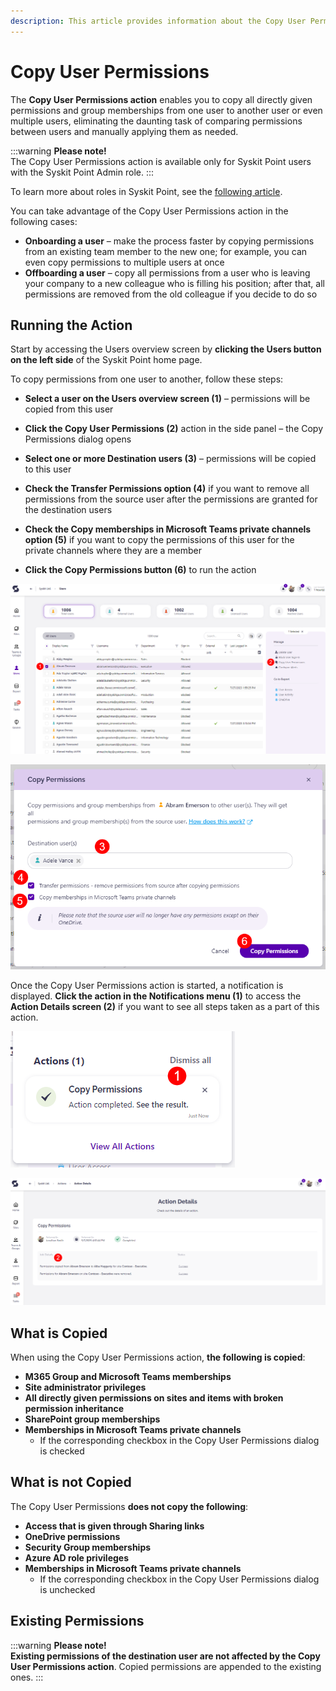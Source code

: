 ```yaml
---
description: This article provides information about the Copy User Permissions action.
---
```


# Copy User Permissions

The **Copy User Permissions action** enables you to copy all directly given permissions and group memberships from one user to another user or even multiple users, eliminating the daunting task of comparing permissions between users and manually applying them as needed.

:::warning
**Please note!**  
The Copy User Permissions action is available only for Syskit Point users with the Syskit Point Admin role.
:::

To learn more about roles in Syskit Point, see the [following article](../configuration/enable-role-based-access.md).

You can take advantage of the Copy User Permissions action in the following cases:

* **Onboarding a user** – make the process faster by copying permissions from an existing team member to the new one; for example, you can even copy permissions to multiple users at once
* **Offboarding a user** – copy all permissions from a user who is leaving your company to a new colleague who is filling his position; after that, all permissions are removed from the old colleague if you decide to do so

## Running the Action

Start by accessing the Users overview screen by **clicking the Users button on the left side** of the Syskit Point home page.  

To copy permissions from one user to another, follow these steps:

* **Select a user on the Users overview screen \(1\)** – permissions will be copied from this user
* **Click the Copy User Permissions \(2\)** action in the side panel – the Copy Permissions dialog opens
* **Select one or more Destination users \(3\)** – permissions will be copied to this user
* **Check the Transfer Permissions option \(4\)** if you want to remove all permissions from the source user after the permissions are granted for the destination users
* **Check the Copy memberships in Microsoft Teams private channels option \(5\)** if you want to copy the permissions of this user for the private channels where they are a member

* **Click the Copy Permissions button \(6\)** to run the action

![Users Overview - Copy User Permissions](../../static/img/copy-user-permissions-users-overview.png)

![Copy User Permissions Dialog](../../static/img/copy-user-permissions-copy-permissions-dialog.png)

Once the Copy User Permissions action is started, a notification is displayed. **Click the action in the Notifications menu \(1\)** to access the **Action Details screen \(2\)** if you want to see all steps taken as a part of this action.

![Notifications Menu - Copy User Permissions](../../static/img/copy-user-permissions-copy-permissions-notification.png)

![Actions Details - Copy User Permissions steps](../../static/img/copy-user-permissions-action-details.png)

## What is Copied

When using the Copy User Permissions action, **the following is copied**:

* **M365 Group and Microsoft Teams memberships**
* **Site administrator privileges**
* **All directly given permissions on sites and items with broken permission inheritance**
* **SharePoint group memberships**
* **Memberships in Microsoft Teams private channels** 
    * If the corresponding checkbox in the Copy User Permissions dialog is checked

## What is not Copied

The Copy User Permissions **does not copy the following**:

* **Access that is given through Sharing links**
* **OneDrive permissions**
* **Security Group memberships**
* **Azure AD role privileges**
* **Memberships in Microsoft Teams private channels**
    * If the corresponding checkbox in the Copy User Permissions dialog is unchecked

## Existing Permissions 

:::warning
**Please note!**  
**Existing permissions of the destination user are not affected by the Copy User Permissions action**.
Copied permissions are appended to the existing ones.
:::